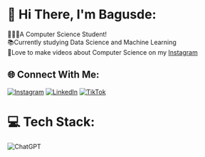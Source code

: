 # 💫 Hi There, I'm Bagusde:
🧑🏻‍🎓A Computer Science Student!<br>
📚Currently studying Data Science and Machine Learning<br>
🎥Love to make videos about Computer Science on my [Instagram](https://instagram.com/bagusde._)


## 🌐 Connect With Me:
[![Instagram](https://img.shields.io/badge/Instagram-%23E4405F.svg?logo=Instagram&logoColor=white)](https://instagram.com/bagusde._) [![LinkedIn](https://img.shields.io/badge/LinkedIn-%230077B5.svg?logo=linkedin&logoColor=white)](https://www.linkedin.com/in/gede-tanok-arta-wijaya-8403512b0/) [![TikTok](https://img.shields.io/badge/TikTok-%23000000.svg?logo=TikTok&logoColor=white)](https://tiktok.com/@bagusde._) 

# 💻 Tech Stack:
![ChatGPT](https://img.shields.io/badge/ChatGPT-000000?style=for-the-badge&logo=openai&logoColor=white)

